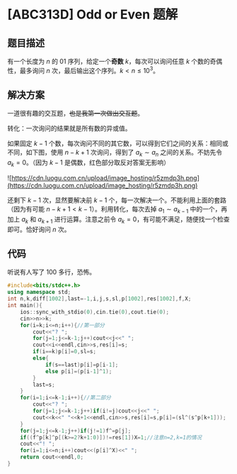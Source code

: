 # [ABC313D] Odd or Even 题解

## 题目描述

有一个长度为 $n$ 的 $01$ 序列，给定一个**奇数** $k$，每次可以询问任意 $k$ 个数的奇偶性，最多询问 $n$ 次，最后输出这个序列。$k<n\le 10^3$。

## 解决方案

一道很有趣的交互题，~~也是我第一次做出交互题~~。

转化：一次询问的结果就是所有数的异或值。

如果固定 $k-1$ 个数，每次询问不同的其它数，可以得到它们之间的关系：相同或不同，如下图，使用 $n-k+1$ 次询问，得到了 $a_k\sim a_n$ 之间的关系。不妨先令 $a_k=0$。（因为 $k-1$ 是偶数，红色部分取反对答案无影响）

![https://cdn.luogu.com.cn/upload/image_hosting/r5zmdp3h.png](https://cdn.luogu.com.cn/upload/image_hosting/r5zmdp3h.png)

还剩下 $k-1$ 次，显然要解决前 $k-1$ 个，每一次解决一个。不能利用上面的套路（因为有可能 $n-k+1<k-1$）。利用转化，每次去掉 $a_1\sim a_{k-1}$ 中的一个，再加上 $a_k$ 和 $a_{k+1}$ 进行运算。注意之前令 $a_k=0$，有可能不满足，随便找一个检查即可。恰好询问 $n$ 次。

## 代码

听说有人写了 $100$ 多行，恐怖。

```cpp
#include<bits/stdc++.h>
using namespace std;
int n,k,diff[1002],last=-1,i,j,s,sl,p[1002],res[1002],f,X;
int main(){
	ios::sync_with_stdio(0),cin.tie(0),cout.tie(0);
	cin>>n>>k;
	for(i=k;i<=n;i++){//第一部分
		cout<<"? ";
		for(j=1;j<=k-1;j++)cout<<j<<" ";
		cout<<i<<endl,cin>>s,res[i]=s;
		if(i==k)p[i]=0,sl=s;
		else{
			if(s==last)p[i]=p[i-1];
			else p[i]=(p[i-1]^1);
		}
		last=s;
	}
	for(i=1;i<=k-1;i++){//第二部分
		cout<<"? ";
		for(j=1;j<=k-1;j++)if(i!=j)cout<<j<<" ";
		cout<<k<<" "<<k+1<<endl,cin>>s,res[i]=s,p[i]=(sl^(s^p[k+1]));
	}
	for(j=1;j<=k-1;j++)if(j!=1)f^=p[j];
	if((f^p[k]^p[(k>=2?k+1:0)])!=res[1])X=1;//注意n=2,k=1的情况
	cout<<"! ";
	for(i=1;i<=n;i++)cout<<(p[i]^X)<<" ";
	return cout<<endl,0;
}
```
